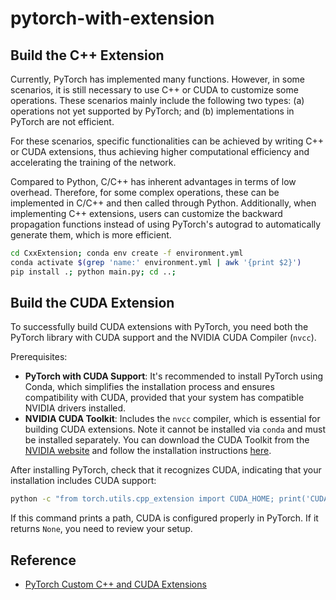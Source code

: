 # pytorch-with-extension

## Build the C++ Extension
Currently, PyTorch has implemented many functions. However, in some scenarios, it is still necessary to use C++ or CUDA to customize some operations. These scenarios mainly include the following two types: (a) operations not yet supported by PyTorch; and (b) implementations in PyTorch are not efficient.

For these scenarios, specific functionalities can be achieved by writing C++ or CUDA extensions, thus achieving higher computational efficiency and accelerating the training of the network.

Compared to Python, C/C++ has inherent advantages in terms of low overhead. Therefore, for some complex operations, these can be implemented in C/C++ and then called through Python. Additionally, when implementing C++ extensions, users can customize the backward propagation functions instead of using PyTorch's autograd to automatically generate them, which is more efficient.
```bash
cd CxxExtension; conda env create -f environment.yml
conda activate $(grep 'name:' environment.yml | awk '{print $2}')
pip install .; python main.py; cd ..;
```


## Build the CUDA Extension

To successfully build CUDA extensions with PyTorch, you need both the PyTorch library with CUDA support and the NVIDIA CUDA Compiler (`nvcc`).

Prerequisites:

- **PyTorch with CUDA Support**: It's recommended to install PyTorch using Conda, which simplifies the installation process and ensures compatibility with CUDA, provided that your system has compatible NVIDIA drivers installed.
- **NVIDIA CUDA Toolkit**: Includes the `nvcc` compiler, which is essential for building CUDA extensions. Note it cannot be installed via `conda` and must be installed separately. You can download the CUDA Toolkit from the [NVIDIA website](https://developer.nvidia.com/cuda-toolkit) and follow the installation instructions [here](https://docs.nvidia.com/cuda/index.html).

After installing PyTorch, check that it recognizes CUDA, indicating that your installation 
includes CUDA support:

```bash
python -c "from torch.utils.cpp_extension import CUDA_HOME; print('CUDA HOME:', CUDA_HOME)"
```

If this command prints a path, CUDA is configured properly in PyTorch. If it returns `None`, you need to review your setup.

## Reference
- [PyTorch Custom C++ and CUDA Extensions](https://pytorch.org/tutorials/advanced/cpp_extension.html)

